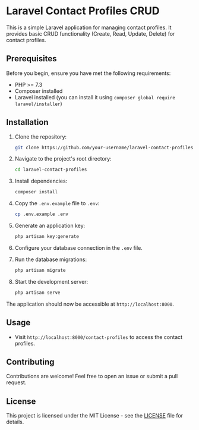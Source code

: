 # Laravel Contact Profiles CRUD

This is a simple Laravel application for managing contact profiles. It provides basic CRUD functionality (Create, Read, Update, Delete) for contact profiles.

## Prerequisites

Before you begin, ensure you have met the following requirements:

- PHP >= 7.3
- Composer installed
- Laravel installed (you can install it using `composer global require laravel/installer`)

## Installation

1. Clone the repository:

    ```bash
    git clone https://github.com/your-username/laravel-contact-profiles.git
    ```

2. Navigate to the project's root directory:

    ```bash
    cd laravel-contact-profiles
    ```

3. Install dependencies:

    ```bash
    composer install
    ```

4. Copy the `.env.example` file to `.env`:

    ```bash
    cp .env.example .env
    ```

5. Generate an application key:

    ```bash
    php artisan key:generate
    ```

6. Configure your database connection in the `.env` file.

7. Run the database migrations:

    ```bash
    php artisan migrate
    ```

8. Start the development server:

    ```bash
    php artisan serve
    ```

The application should now be accessible at `http://localhost:8000`.

## Usage

- Visit `http://localhost:8000/contact-profiles` to access the contact profiles.

## Contributing

Contributions are welcome! Feel free to open an issue or submit a pull request.

## License

This project is licensed under the MIT License - see the [LICENSE](LICENSE) file for details.
